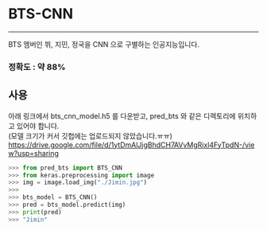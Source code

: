 # BTS-CNN
-----------------------
BTS 멤버인 뷔, 지민, 정국을 CNN 으로 구별하는 인공지능입니다.

### 정확도 : 약 88%

사용
-----------
아래 링크에서 bts_cnn_model.h5 를 다운받고, pred_bts 와 같은 디렉토리에 위치하고 있어야 합니다.  
(모델 크기가 커서 깃헙에는 업로드되지 않았습니다.ㅠㅠ)  
https://drive.google.com/file/d/1ytDmAlJjgBhdCH7AVvMgRixl4FyTpdN-/view?usp=sharing


``` python
>>> from pred_bts import BTS_CNN
>>> from keras.preprocessing import image
>>> img = image.load_img("./Jimin.jpg")
>>>
>>> bts_model = BTS_CNN()
>>> pred = bts_model.predict(img)
>>> print(pred)
>>> "Jimin"
```

